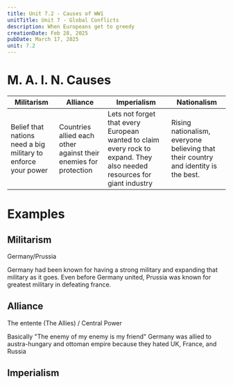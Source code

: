 ```yaml
---
title: Unit 7.2 - Causes of WW1
unitTitle: Unit 7 - Global Conflicts
description: When Europeans get to greedy
creationDate: Feb 28, 2025
pubDate: March 17, 2025
unit: 7.2
---
```

# M. A. I. N. Causes

| Militarism                                                    | Alliance                                                         | Imperialism                                                                                                             | Nationalism                                                                         |
| ------------------------------------------------------------- | ---------------------------------------------------------------- | ----------------------------------------------------------------------------------------------------------------------- | ----------------------------------------------------------------------------------- |
| Belief that nations need a big military to enforce your power | Countries allied each other against their enemies for protection | Lets not forget that every European wanted to claim every rock to expand. They also needed resources for giant industry | Rising nationalism, everyone believing that their country and identity is the best. |

# Examples

## Militarism
Germany/Prussia

Germany had been known for having a strong military and expanding that military as it goes. Even before Germany united, Prussia was known for greatest military in defeating france.

## Alliance
The entente (The Allies) / Central Power

Basically "The enemy of my enemy is my friend"
Germany was allied to austra-hungary and ottoman empire because they hated UK, France, and Russia

## Imperialism



